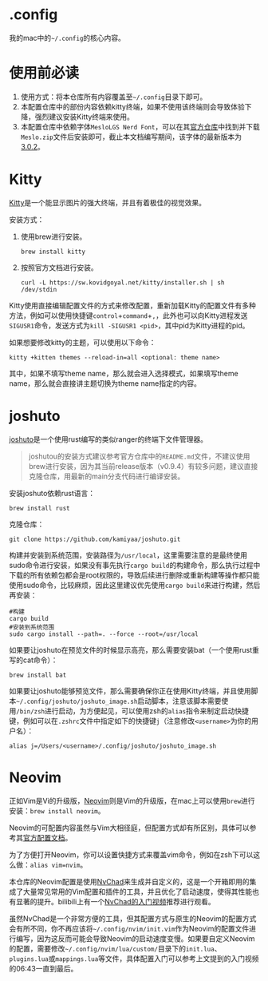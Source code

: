 # .config

我的mac中的`~/.config`的核心内容。

# 使用前必读

1. 使用方式：将本仓库所有内容覆盖至`~/.config`目录下即可。
2. 本配置仓库中的部份内容依赖kitty终端，如果不使用该终端则会导致体验下降，强烈建议安装Kitty终端来使用。
3. 本配置仓库中依赖字体`MesloLGS Nerd Font`，可以在其[官方仓库](https://github.com/ryanoasis/nerd-fonts)中找到并下载`Meslo.zip`文件后安装即可，截止本文档编写期间，该字体的最新版本为[3.0.2](https://github.com/ryanoasis/nerd-fonts/releases/download/v3.0.2/Meslo.zip)。

# Kitty

[Kitty](https://sw.kovidgoyal.net/kitty)是一个能显示图片的强大终端，并且有着极佳的视觉效果。

安装方式：

1. 使用brew进行安装。

   ```shell
   brew install kitty
   ```

2. 按照官方文档进行安装。

   ```shell
   curl -L https://sw.kovidgoyal.net/kitty/installer.sh | sh /dev/stdin
   ```

Kitty使用直接编辑配置文件的方式来修改配置，重新加载Kitty的配置文件有多种方法，例如可以使用快捷键`control`+`command`+`,`，此外也可以向Kitty进程发送`SIGUSR1`命令，发送方式为`kill -SIGUSR1 <pid>`，其中pid为Kitty进程的pid。

如果想要修改kitty的主题，可以使用以下命令：

```shell
kitty +kitten themes --reload-in=all <optional: theme name>
```

其中，如果不填写theme name，那么就会进入选择模式，如果填写theme name，那么就会直接讲主题切换为theme name指定的内容。

# joshuto

[joshuto](https://github.com/kamiyaa/joshuto)是一个使用rust编写的类似ranger的终端下文件管理器。

> joshutou的安装方式建议参考官方仓库中的`README.md`文件，不建议使用brew进行安装，因为其当前release版本（v0.9.4）有较多问题，建议直接克隆仓库，用最新的main分支代码进行编译安装。

安装joshuto依赖rust语言：

```shell
brew install rust
```

克隆仓库：

```shell
git clone https://github.com/kamiyaa/joshuto.git
```

构建并安装到系统范围，安装路径为`/usr/local`，这里需要注意的是最终使用sudo命令进行安装，如果没有事先执行`cargo build`的构建命令，那么执行过程中下载的所有依赖包都会是root权限的，导致后续进行删除或重新构建等操作都只能使用sudo命令，比较麻烦，因此这里建议优先使用`cargo build`来进行构建，然后再安装：

```shell
#构建
cargo build
#安装到系统范围
sudo cargo install --path=. --force --root=/usr/local
```

如果要让joshuto在预览文件的时候显示高亮，那么需要安装bat（一个使用rust重写的cat命令）：

```shell
brew install bat
```

如果要让joshuto能够预览文件，那么需要确保你正在使用Kitty终端，并且使用脚本`~/.config/joshuto/joshuto_image.sh`启动脚本，注意该脚本需要使用`/bin/zsh`进行启动，为方便起见，可以使用zsh的`alias`指令来制定启动快捷键，例如可以在`.zshrc`文件中指定如下的快捷键`j`（注意修改`<username>`为你的用户名）：

```shell
alias j=/Users/<username>/.config/joshuto/joshuto_image.sh
```

# Neovim

正如Vim是Vi的升级版，[Neovim](https://neovim.io)则是Vim的升级版，在mac上可以使用`brew`进行安装：`brew install neovim`。

Neovim的可配置内容虽然与Vim大相径庭，但配置方式却有所区别，具体可以参考其[官方配置文档](https://neovim.io/doc/user/lua-guide.html)。

为了方便打开Neovim，你可以设置快捷方式来覆盖vim命令，例如在zsh下可以这么做：`alias vim=nvim`。

本仓库的Neovim配置是使用[NvChad](https://nvchad.com)来生成并自定义的，这是一个开箱即用的集成了大量常见常用的Vim配置和插件的工具，并且优化了启动速度，使得其性能也有显著的提升。bilibili上有一个[NvChad的入门视频](https://www.bilibili.com/video/BV1Ga4y1g7fq)推荐进行观看。

虽然NvChad是一个非常方便的工具，但其配置方式与原生的Neovim的配置方式会有所不同，你不再应该将`~/.config/nvim/init.vim`作为Neovim的配置文件进行编写，因为这反而可能会导致Neovim的启动速度变慢。如果要自定义Neovim的配置，需要修改`~/.config/nvim/lua/custom/`目录下的`init.lua`、`plugins.lua`或`mappings.lua`等文件，具体配置入门可以参考上文提到的入门视频的06:43一直到最后。

